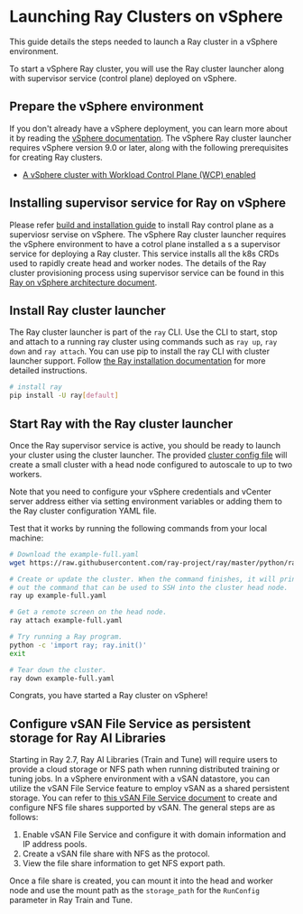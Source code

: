 # Launching Ray Clusters on vSphere

This guide details the steps needed to launch a Ray cluster in a vSphere environment.

To start a vSphere Ray cluster, you will use the Ray cluster launcher along with supervisor service (control plane) deployed on vSphere.

## Prepare the vSphere environment

If you don't already have a vSphere deployment, you can learn more about it by reading the [vSphere documentation](https://techdocs.broadcom.com/us/en/vmware-cis/vsphere/vsphere-supervisor/7-0/vsphere-with-tanzu-configuration-and-management-7-0/configuring-and-managing-a-supervisor-cluster/deploy-a-supervisor-with-nsx-networking.html). The vSphere Ray cluster launcher requires vSphere version 9.0 or later, along with the following prerequisites for creating Ray clusters.

* [A vSphere cluster with Workload Control Plane (WCP) enabled ](https://techdocs.broadcom.com/us/en/vmware-cis/vsphere/vsphere-supervisor/7-0/vsphere-with-tanzu-configuration-and-management-7-0/configuring-and-managing-a-supervisor-cluster/deploy-a-supervisor-with-nsx-networking.html)

## Installing supervisor service for Ray on vSphere

Please refer [build and installation guide](https://github.com/vmware/ray-on-vcf) to install Ray control plane as a superviosr servise on vSphere. The vSphere Ray cluster launcher requires the vSphere environment to have a cotrol plane installed a s a supervisor service for deploying a Ray cluster. This service installs all the k8s CRDs used to rapidly create head and worker nodes. The details of the Ray cluster provisioning process using supervisor service can be found in this [Ray on vSphere architecture document](https://github.com/ray-project/ray/blob/master/python/ray/autoscaler/_private/vsphere/ARCHITECTURE.md).


## Install Ray cluster launcher

The Ray cluster launcher is part of the `ray` CLI. Use the CLI to start, stop and attach to a running ray cluster using commands such as `ray up`, `ray down` and `ray attach`. You can use pip to install the ray CLI with cluster launcher support. Follow [the Ray installation documentation](installation) for more detailed instructions.

```bash
# install ray
pip install -U ray[default]
```

## Start Ray with the Ray cluster launcher

Once the Ray supervisor service is active, you should be ready to launch your cluster using the cluster launcher. The provided [cluster config file](https://raw.githubusercontent.com/ray-project/ray/master/python/ray/autoscaler/vsphere/example-full.yaml) will create a small cluster with a head node configured to autoscale to up to two workers.

Note that you need to configure your vSphere credentials and vCenter server address either via setting environment variables or adding them to the Ray cluster configuration YAML file.

Test that it works by running the following commands from your local machine:

```bash
# Download the example-full.yaml
wget https://raw.githubusercontent.com/ray-project/ray/master/python/ray/autoscaler/vsphere/example-full.yaml

# Create or update the cluster. When the command finishes, it will print
# out the command that can be used to SSH into the cluster head node.
ray up example-full.yaml

# Get a remote screen on the head node.
ray attach example-full.yaml

# Try running a Ray program.
python -c 'import ray; ray.init()'
exit

# Tear down the cluster.
ray down example-full.yaml
```

Congrats, you have started a Ray cluster on vSphere!

## Configure vSAN File Service as persistent storage for Ray AI Libraries

Starting in Ray 2.7, Ray AI Libraries (Train and Tune) will require users to provide a cloud storage or NFS path when running distributed training or tuning jobs. In a vSphere environment with a vSAN datastore, you can utilize the vSAN File Service feature to employ vSAN as a shared persistent storage. You can refer to [this vSAN File Service document](https://techdocs.broadcom.com/us/en/vmware-cis/vsan/vsan/8-0/vsan-administration.html) to create and configure NFS file shares supported by vSAN. The general steps are as follows:

1. Enable vSAN File Service and configure it with domain information and IP address pools.
2. Create a vSAN file share with NFS as the protocol.
3. View the file share information to get NFS export path.

Once a file share is created, you can mount it into the head and worker node and use the mount path as the `storage_path` for the `RunConfig` parameter in Ray Train and Tune.
